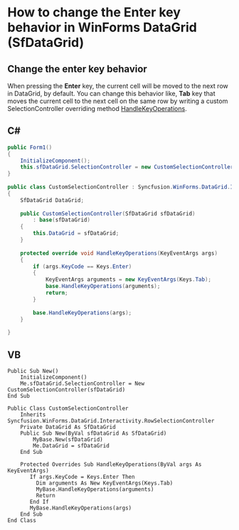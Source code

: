 # How to change the Enter key behavior in WinForms DataGrid (SfDataGrid)
 
## Change the enter key behavior

When pressing the <b>Enter</b> key, the current cell will be moved to the next row in DataGrid, by default. You can change this behavior like, <b>Tab</b> key that moves the current cell to the next cell on the same row by writing a custom SelectionController overriding method [HandleKeyOperations](https://help.syncfusion.com/cr/windowsforms/Syncfusion.WinForms.DataGrid.Interactivity.SelectionControllerBase.html?_ga=2.213566740.1225195101.1667794112-766490130.1650530957&_gl=1*18z05ro*_ga*NzY2NDkwMTMwLjE2NTA1MzA5NTc.*_ga_WC4JKKPHH0*MTY2NzgwMjI0NS4yODYuMS4xNjY3ODAzODI1LjAuMC4w#Syncfusion_WinForms_DataGrid_Interactivity_SelectionControllerBase_HandleKeyOperations_System_Windows_Forms_KeyEventArgs_).

## C#

```C#
public Form1()
{
    InitializeComponent();
    this.sfDataGrid.SelectionController = new CustomSelectionController(sfDataGrid);
}
 
public class CustomSelectionController : Syncfusion.WinForms.DataGrid.Interactivity.RowSelectionController
{
    SfDataGrid DataGrid;
 
    public CustomSelectionController(SfDataGrid sfDataGrid)
        : base(sfDataGrid)
    {
        this.DataGrid = sfDataGrid;
    }
 
    protected override void HandleKeyOperations(KeyEventArgs args)
    {
        if (args.KeyCode == Keys.Enter)
        {
            KeyEventArgs arguments = new KeyEventArgs(Keys.Tab);
            base.HandleKeyOperations(arguments);
            return;
        }
 
        base.HandleKeyOperations(args);
    }
 
}
```

## VB

```VB
Public Sub New()
    InitializeComponent()
    Me.sfDataGrid.SelectionController = New CustomSelectionController(sfDataGrid)
End Sub
 
Public Class CustomSelectionController
    Inherits Syncfusion.WinForms.DataGrid.Interactivity.RowSelectionController
    Private DataGrid As SfDataGrid
    Public Sub New(ByVal sfDataGrid As SfDataGrid)
        MyBase.New(sfDataGrid)
        Me.DataGrid = sfDataGrid
    End Sub
 
    Protected Overrides Sub HandleKeyOperations(ByVal args As KeyEventArgs)
       If args.KeyCode = Keys.Enter Then
         Dim arguments As New KeyEventArgs(Keys.Tab)
         MyBase.HandleKeyOperations(arguments)
         Return
       End If
       MyBase.HandleKeyOperations(args)
    End Sub
End Class
```